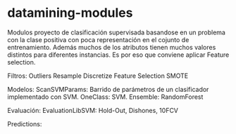 datamining-modules
==================

Modulos proyecto de clasificación supervisada basandose en un problema con la clase positiva con poca representación en el cojunto de entrenamiento.
Además muchos de los atributos tienen muchos valores distintos para diferentes instancias. Es por eso que conviene aplicar Feature selection.

Filtros:
Outliers
Resample
Discretize
Feature Selection
SMOTE

Modelos:
ScanSVMParams: Barrido de parámetros de un clasificador implementado con SVM.
OneClass: SVM.
Ensemble: RandomForest

Evaluación:
EvaluationLibSVM: Hold-Out, Dishones, 10FCV

Predictions:
